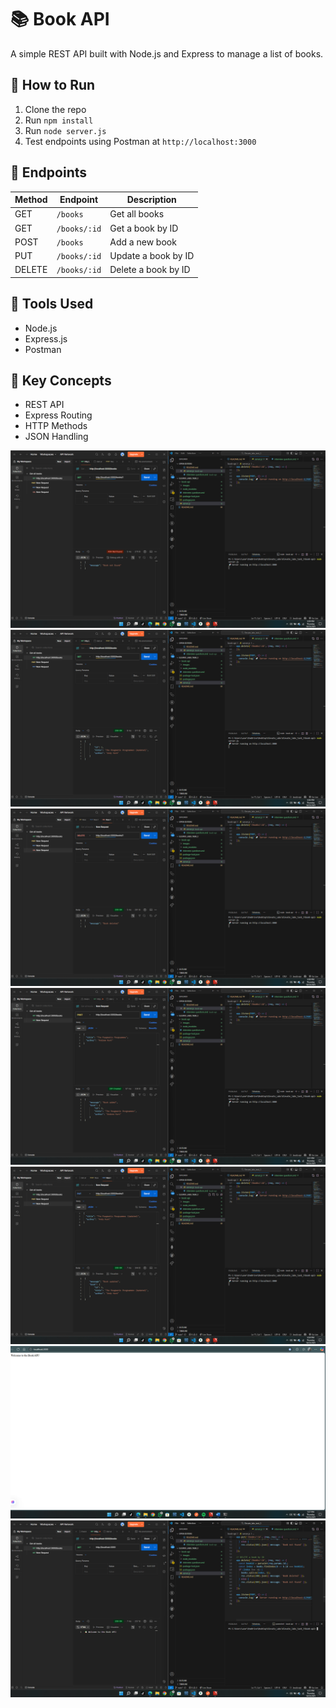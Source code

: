 # 📚 Book API

A simple REST API built with Node.js and Express to manage a list of books.

## 🚀 How to Run
1. Clone the repo
2. Run `npm install`
3. Run `node server.js`
4. Test endpoints using Postman at `http://localhost:3000`

## 📌 Endpoints
| Method | Endpoint        | Description              |
|--------|------------------|--------------------------|
| GET    | `/books`         | Get all books            |
| GET    | `/books/:id`     | Get a book by ID         |
| POST   | `/books`         | Add a new book           |
| PUT    | `/books/:id`     | Update a book by ID      |
| DELETE | `/books/:id`     | Delete a book by ID      |

## 🧪 Tools Used
- Node.js
- Express.js
- Postman

## 🎯 Key Concepts
- REST API
- Express Routing
- HTTP Methods
- JSON Handling

![Postman Test Screenshot](book-api/images/get_deleted_id_screenshot_postman.png)
![Postman Test Screenshot](book-api/images/get_screenshot_postman.png)
![Postman Test Screenshot](book-api/images/delete_screenshot_postman.png)
![Postman Test Screenshot](book-api/images/post_screenshot_postman.png)
![Postman Test Screenshot](book-api/images/putbyid_screenshot_postman.png)
![Postman Test Screenshot](book-api/images/screenshot.png)
![Postman Test Screenshot](book-api/images/server_running_screenshot.png)


